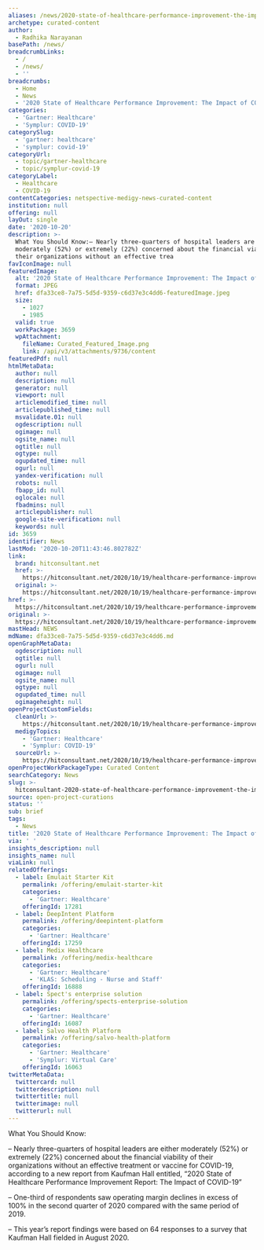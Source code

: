 ```yaml
---
aliases: /news/2020-state-of-healthcare-performance-improvement-the-impact-of-covid-19
archetype: curated-content
author:
  - Radhika Narayanan
basePath: /news/
breadcrumbLinks:
  - /
  - /news/
  - ''
breadcrumbs:
  - Home
  - News
  - '2020 State of Healthcare Performance Improvement: The Impact of COVID-19'
categories:
  - 'Gartner: Healthcare'
  - 'Symplur: COVID-19'
categorySlug:
  - 'gartner: healthcare'
  - 'symplur: covid-19'
categoryUrl:
  - topic/gartner-healthcare
  - topic/symplur-covid-19
categoryLabel:
  - Healthcare
  - COVID-19
contentCategories: netspective-medigy-news-curated-content
institution: null
offering: null
layOut: single
date: '2020-10-20'
description: >-
  What You Should Know:– Nearly three-quarters of hospital leaders are either
  moderately (52%) or extremely (22%) concerned about the financial viability of
  their organizations without an effective trea
favIconImage: null
featuredImage:
  alt: '2020 State of Healthcare Performance Improvement: The Impact of COVID-19'
  format: JPEG
  href: dfa33ce8-7a75-5d5d-9359-c6d37e3c4dd6-featuredImage.jpeg
  size:
    - 1027
    - 1985
  valid: true
  workPackage: 3659
  wpAttachment:
    fileName: Curated_Featured_Image.png
    link: /api/v3/attachments/9736/content
featuredPdf: null
htmlMetaData:
  author: null
  description: null
  generator: null
  viewport: null
  articlemodified_time: null
  articlepublished_time: null
  msvalidate.01: null
  ogdescription: null
  ogimage: null
  ogsite_name: null
  ogtitle: null
  ogtype: null
  ogupdated_time: null
  ogurl: null
  yandex-verification: null
  robots: null
  fbapp_id: null
  oglocale: null
  fbadmins: null
  articlepublisher: null
  google-site-verification: null
  keywords: null
id: 3659
identifier: News
lastMod: '2020-10-20T11:43:46.802782Z'
link:
  brand: hitconsultant.net
  href: >-
    https://hitconsultant.net/2020/10/19/healthcare-performance-improvement-covid-19-report/#.X47NDtBKhPY
  original: >-
    https://hitconsultant.net/2020/10/19/healthcare-performance-improvement-covid-19-report/#.X47NDtBKhPY
href: >-
  https://hitconsultant.net/2020/10/19/healthcare-performance-improvement-covid-19-report/#.X47NDtBKhPY
original: >-
  https://hitconsultant.net/2020/10/19/healthcare-performance-improvement-covid-19-report/#.X47NDtBKhPY
mastHead: NEWS
mdName: dfa33ce8-7a75-5d5d-9359-c6d37e3c4dd6.md
openGraphMetaData:
  ogdescription: null
  ogtitle: null
  ogurl: null
  ogimage: null
  ogsite_name: null
  ogtype: null
  ogupdated_time: null
  ogimageheight: null
openProjectCustomFields:
  cleanUrl: >-
    https://hitconsultant.net/2020/10/19/healthcare-performance-improvement-covid-19-report/#.X47NDtBKhPY
  medigyTopics:
    - 'Gartner: Healthcare'
    - 'Symplur: COVID-19'
  sourceUrl: >-
    https://hitconsultant.net/2020/10/19/healthcare-performance-improvement-covid-19-report/#.X47NDtBKhPY
openProjectWorkPackageType: Curated Content
searchCategory: News
slug: >-
  hitconsultant-2020-state-of-healthcare-performance-improvement-the-impact-of-covid-19
source: open-project-curations
status: ''
sub: brief
tags:
  - News
title: '2020 State of Healthcare Performance Improvement: The Impact of COVID-19'
via: ' '
insights_description: null
insights_name: null
viaLink: null
relatedOfferings:
  - label: Emulait Starter Kit
    permalink: /offering/emulait-starter-kit
    categories:
      - 'Gartner: Healthcare'
    offeringId: 17281
  - label: DeepIntent Platform
    permalink: /offering/deepintent-platform
    categories:
      - 'Gartner: Healthcare'
    offeringId: 17259
  - label: Medix Healthcare
    permalink: /offering/medix-healthcare
    categories:
      - 'Gartner: Healthcare'
      - 'KLAS: Scheduling - Nurse and Staff'
    offeringId: 16888
  - label: Spect's enterprise solution
    permalink: /offering/spects-enterprise-solution
    categories:
      - 'Gartner: Healthcare'
    offeringId: 16087
  - label: Salvo Health Platform
    permalink: /offering/salvo-health-platform
    categories:
      - 'Gartner: Healthcare'
      - 'Symplur: Virtual Care'
    offeringId: 16063
twitterMetaData:
  twittercard: null
  twitterdescription: null
  twittertitle: null
  twitterimage: null
  twitterurl: null
---
```

<p>What You Should Know:</p><p>– Nearly three-quarters of hospital leaders are either moderately (52%) or extremely (22%) concerned about the financial viability of their organizations without an effective treatment or vaccine for COVID-19, according to a new report from Kaufman Hall entitled, “2020 State of Healthcare Performance Improvement Report: The Impact of COVID-19”</p><p>– One-third of respondents saw operating margin declines in excess of 100% in the second quarter of 2020 compared with the same period of 2019.</p><p>– This year’s report findings were based on 64 responses to a survey that Kaufman Hall fielded in August 2020.</p>